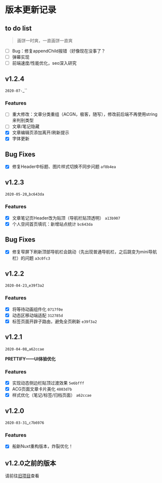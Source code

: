 # 版本更新记录
## to do list
> 画饼一时爽，一直画饼一直爽

- [ ] Bug：修复appendChild报错（好像现在没事了？
- [ ] 弹幕实现
- [ ] 前端速度/性能优化，seo深入研究
## v1.2.4
`2020-07-`_``
### Features
- [ ] 重大修改：文章分类重组（ACGN，极客，随写），修改前后端不再使用string来判别类型
- [ ] 文章/笔记隐藏
- [X] 文章编辑页添加离开/刷新提示
- [X] 字体更新
## Bug Fixes
- [X] 修复Header中标题、图片样式切换不同步问题 `af8b4ea`

## v1.2.3
`2020-05-20`_`bc643da`
### Features
- [X] 文章笔记页Header改为贴顶（导航栏贴顶透明） `a13b907`
- [X] 个人空间首页填坑：新增站点统计 `bc643da`
## Bug Fixes
- [X] 修复窄屏下刷新顶部导航栏会跳动（先出现普通导航栏，之后跳变为mini导航栏）的问题 `a3c0fc3`

## v1.2.2
`2020-04-23`_`e39f3a2`
### Features
- [X] 将等待动画组件化 `0717f0e`
- [X] 动态区移动端适配 `312785d`
- [X] 标签页面开辟子路由，避免全页刷新 `e39f3a2`

## v1.2.1
`2020-04-08`_`a62ccae`

**PRETTIFY——UI体验优化**
### Features
- [X] 实现动态侧边栏貼顶过渡效果 `5e6bfff`
- [X] ACG页面文章卡片美化 `4803d7b`
- [X] 样式优化（笔记/标签/归档页面） `a62ccae`

## v1.2.0
`2020-03-31`_`c7b6976`
### Features
- [X] 船新Nuxt重构版本，炸裂优化！

## v1.2.0之前的版本
请前往[旧项目](https://github.com/Bersder/nameless-blog/blob/master/CHANGE_LOG.md)查看
